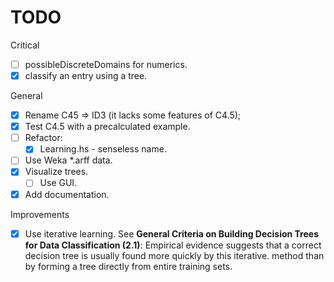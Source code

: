TODO
====

Critical

- [ ] possibleDiscreteDomains for numerics.
- [x] classify an entry using a tree.

General

- [x] Rename C45 => ID3 (it lacks some features of C4.5);
- [x] Test C4.5 with a precalculated example.
- [ ] Refactor:
  - [x] Learning.hs - senseless name.
- [ ] Use Weka *.arff data.
- [x] Visualize trees.
    - [ ] Use GUI.
- [x] Add documentation.

Improvements

- [x] Use iterative learning. See **General Criteria on Building Decision Trees for Data Classification (2.1)**: Empirical evidence suggests that a correct decision tree is usually found more quickly by this iterative.
method than by forming a tree directly from entire training sets.
